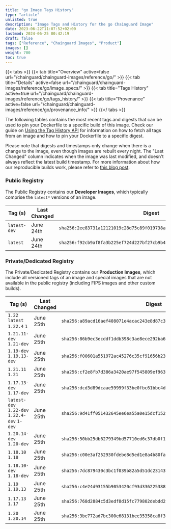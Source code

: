 ```yaml
---
title: "go Image Tags History"
type: "article"
unlisted: true
description: "Image Tags and History for the go Chainguard Image"
date: 2023-06-22T11:07:52+02:00
lastmod: 2024-06-25 00:42:19
draft: false
tags: ["Reference", "Chainguard Images", "Product"]
images: []
weight: 700
toc: true
---
```


{{< tabs >}}
{{< tab title="Overview" active=false url="/chainguard/chainguard-images/reference/go/" >}}
{{< tab title="Details" active=false url="/chainguard/chainguard-images/reference/go/image_specs/" >}}
{{< tab title="Tags History" active=true url="/chainguard/chainguard-images/reference/go/tags_history/" >}}
{{< tab title="Provenance" active=false url="/chainguard/chainguard-images/reference/go/provenance_info/" >}}
{{</ tabs >}}

The following tables contains the most recent tags and digests that can be used to pin your Dockerfile to a specific build of this image. Check our guide on [Using the Tag History API](/chainguard/chainguard-images/using-the-tag-history-api/) for information on how to fetch all tags from an image and how to pin your Dockerfile to a specific digest.

Please note that digests and timestamps only change when there is a change to the image, even though images are rebuilt every night. The "Last Changed" column indicates when the image was last modified, and doesn't always reflect the latest build timestamp. For more information about how our reproducible builds work, please refer to [this blog post](https://www.chainguard.dev/unchained/reproducing-chainguards-reproducible-image-builds).

### Public Registry
The Public Registry contains our **Developer Images**, which typically comprise the `latest*` versions of an image.

| Tag (s)       | Last Changed | Digest                                                                    |
|---------------|--------------|---------------------------------------------------------------------------|
|  `latest-dev` | June 24th    | `sha256:2ee83731a12121019c28d75c89f019738ac91a8e6bde87a26b66f21b284e76e6` |
|  `latest`     | June 24th    | `sha256:f92cb9af8fa3b225ef724d227bf27cb9b47a544a04373010854955df7e7a4939` |


### Private/Dedicated Registry
The Private/Dedicated Registry contains our **Production Images**, which include all versioned tags of an image and special images that are not available in the public registry (including FIPS images and other custom builds).

| Tag (s)                                       | Last Changed | Digest                                                                    |
|-----------------------------------------------|--------------|---------------------------------------------------------------------------|
|  `1.22` `latest` `1.22.4` `1`                 | June 25th    | `sha256:a89acd16aef408071e4acac243e8d87c333f0a778a535289bd62ae53c7c7300a` |
|  `1.21.11-dev` `1.21-dev`                     | June 25th    | `sha256:86b9ec3ecddf1ddb398c3ae8ece292ba65756115bc04c4074bb82f3882bc14aa` |
|  `1.19-dev` `1.19.13-dev`                     | June 25th    | `sha256:f00601a551972ac45276c35cf91656b237ac2d3d12c0d56ad8aab85ac8283b03` |
|  `1.21.11` `1.21`                             | June 25th    | `sha256:cf2e8fb7d386a3420ae97f545809ef963b9d26418819bfd7459bf6d61b654d1e` |
|  `1.17.13-dev` `1.17-dev`                     | June 25th    | `sha256:dcd3d89dcaae59999f33be0fbc61bbc4d2d926c25548eebff530e34a08c99ad5` |
|  `latest-dev` `1.22-dev` `1.22.4-dev` `1-dev` | June 25th    | `sha256:9d41ff051432645ee6ea55a0e15dcf1520a5d4dab957d7d2ea8dd6522204c4b1` |
|  `1.20.14-dev` `1.20-dev`                     | June 25th    | `sha256:50bb25db6279349bd57710ed6c37db0f16da80f12eca1874ec971de8e11ff661` |
|  `1.18.10` `1.18`                             | June 25th    | `sha256:c00e3af252930fdebe8d5ed1e8a4b80fa40a634851a55adb9faf911c0c250c19` |
|  `1.18.10-dev` `1.18-dev`                     | June 25th    | `sha256:7dc879430c3bc1f039b82a5d51dc23143883c60add7e4123828efa3e2f50ef96` |
|  `1.19` `1.19.13`                             | June 25th    | `sha256:c4e24d93155b9053420cf93d3362253882bde8698b92daed991dceaa9565a375` |
|  `1.17.13` `1.17`                             | June 25th    | `sha256:768d2884c5d3edf8d15fc779802debdd22c40580320ee8b6f90a30d17a666573` |
|  `1.20` `1.20.14`                             | June 25th    | `sha256:3be772ad7bc300e68131bee35358ca8f3dcf314605da93f5919477b5095b7378` |


